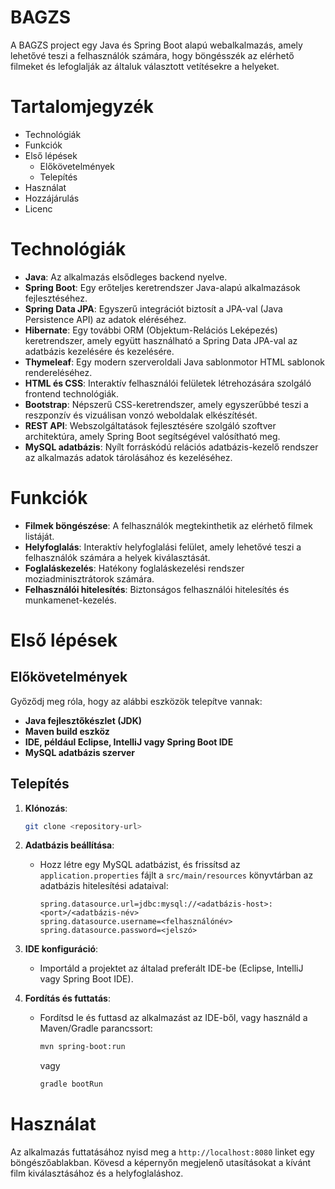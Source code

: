 # BAGZS

A BAGZS project egy Java és Spring Boot alapú webalkalmazás, amely lehetővé teszi a felhasználók számára, hogy böngésszék az elérhető filmeket és lefoglalják az általuk választott vetítésekre a helyeket.

# Tartalomjegyzék
- Technológiák
- Funkciók
- Első lépések
    - Előkövetelmények
    - Telepítés
- Használat
- Hozzájárulás
- Licenc

# Technológiák

- **Java**: Az alkalmazás elsődleges backend nyelve.
- **Spring Boot**: Egy erőteljes keretrendszer Java-alapú alkalmazások fejlesztéséhez.
- **Spring Data JPA**: Egyszerű integrációt biztosít a JPA-val (Java Persistence API) az adatok eléréséhez.
- **Hibernate**: Egy további ORM (Objektum-Relációs Leképezés) keretrendszer, amely együtt használható a Spring Data JPA-val az adatbázis kezelésére és kezelésére.
- **Thymeleaf**: Egy modern szerveroldali Java sablonmotor HTML sablonok rendereléséhez.
- **HTML és CSS**: Interaktív felhasználói felületek létrehozására szolgáló frontend technológiák.
- **Bootstrap**: Népszerű CSS-keretrendszer, amely egyszerűbbé teszi a reszponzív és vizuálisan vonzó weboldalak elkészítését.
- **REST API**: Webszolgáltatások fejlesztésére szolgáló szoftver architektúra, amely Spring Boot segítségével valósítható meg.
- **MySQL adatbázis**: Nyílt forráskódú relációs adatbázis-kezelő rendszer az alkalmazás adatok tárolásához és kezeléséhez.

# Funkciók

- **Filmek böngészése**: A felhasználók megtekinthetik az elérhető filmek listáját.
- **Helyfoglalás**: Interaktív helyfoglalási felület, amely lehetővé teszi a felhasználók számára a helyek kiválasztását.
- **Foglaláskezelés**: Hatékony foglaláskezelési rendszer moziadminisztrátorok számára.
- **Felhasználói hitelesítés**: Biztonságos felhasználói hitelesítés és munkamenet-kezelés.

# Első lépések

## Előkövetelmények
Győződj meg róla, hogy az alábbi eszközök telepítve vannak:

- **Java fejlesztőkészlet (JDK)**
- **Maven build eszköz**
- **IDE, például Eclipse, IntelliJ vagy Spring Boot IDE**
- **MySQL adatbázis szerver**

## Telepítés

1. **Klónozás**:
   ```bash
   git clone <repository-url>
   ```

2. **Adatbázis beállítása**:
    - Hozz létre egy MySQL adatbázist, és frissítsd az `application.properties` fájlt a `src/main/resources` könyvtárban az adatbázis hitelesítési adataival:
      ```properties
      spring.datasource.url=jdbc:mysql://<adatbázis-host>:<port>/<adatbázis-név>
      spring.datasource.username=<felhasználónév>
      spring.datasource.password=<jelszó>
      ```

3. **IDE konfiguráció**:
    - Importáld a projektet az általad preferált IDE-be (Eclipse, IntelliJ vagy Spring Boot IDE).

4. **Fordítás és futtatás**:
    - Fordítsd le és futtasd az alkalmazást az IDE-ből, vagy használd a Maven/Gradle parancssort:
      ```bash
      mvn spring-boot:run
      ```
      vagy
      ```bash
      gradle bootRun
      ```

# Használat

Az alkalmazás futtatásához nyisd meg a `http://localhost:8080` linket egy böngészőablakban. Kövesd a képernyőn megjelenő utasításokat a kívánt film kiválasztásához és a helyfoglaláshoz.

